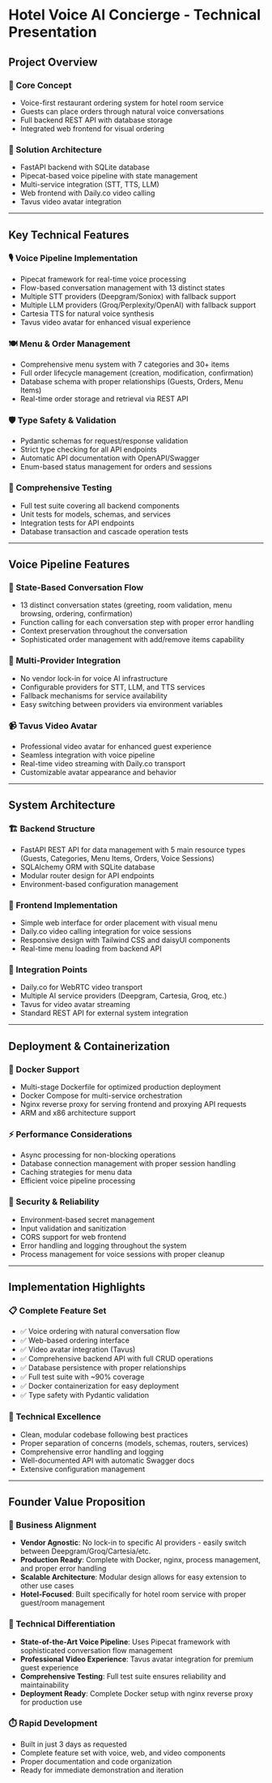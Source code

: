 # Hotel Voice AI Concierge - Technical Presentation

## Project Overview

### **🎯 Core Concept**
- Voice-first restaurant ordering system for hotel room service
- Guests can place orders through natural voice conversations
- Full backend REST API with database storage
- Integrated web frontend for visual ordering

### **🏨 Solution Architecture**
- FastAPI backend with SQLite database
- Pipecat-based voice pipeline with state management
- Multi-service integration (STT, TTS, LLM)
- Web frontend with Daily.co video calling
- Tavus video avatar integration

---

## Key Technical Features

### **🎙️ Voice Pipeline Implementation**
- Pipecat framework for real-time voice processing
- Flow-based conversation management with 13 distinct states
- Multiple STT providers (Deepgram/Soniox) with fallback support
- Multiple LLM providers (Groq/Perplexity/OpenAI) with fallback support
- Cartesia TTS for natural voice synthesis
- Tavus video avatar for enhanced visual experience

### **🍽️ Menu & Order Management**
- Comprehensive menu system with 7 categories and 30+ items
- Full order lifecycle management (creation, modification, confirmation)
- Database schema with proper relationships (Guests, Orders, Menu Items)
- Real-time order storage and retrieval via REST API

### **🛡️ Type Safety & Validation**
- Pydantic schemas for request/response validation
- Strict type checking for all API endpoints
- Automatic API documentation with OpenAPI/Swagger
- Enum-based status management for orders and sessions

### **🧪 Comprehensive Testing**
- Full test suite covering all backend components
- Unit tests for models, schemas, and services
- Integration tests for API endpoints
- Database transaction and cascade operation tests

---

## Voice Pipeline Features

### **🔄 State-Based Conversation Flow**
- 13 distinct conversation states (greeting, room validation, menu browsing, ordering, confirmation)
- Function calling for each conversation step with proper error handling
- Context preservation throughout the conversation
- Sophisticated order management with add/remove items capability

### **🧩 Multi-Provider Integration**
- No vendor lock-in for voice AI infrastructure
- Configurable providers for STT, LLM, and TTS services
- Fallback mechanisms for service availability
- Easy switching between providers via environment variables

### **📹 Tavus Video Avatar**
- Professional video avatar for enhanced guest experience
- Seamless integration with voice pipeline
- Real-time video streaming with Daily.co transport
- Customizable avatar appearance and behavior

---

## System Architecture

### **🏗️ Backend Structure**
- FastAPI REST API for data management with 5 main resource types (Guests, Categories, Menu Items, Orders, Voice Sessions)
- SQLAlchemy ORM with SQLite database
- Modular router design for API endpoints
- Environment-based configuration management

### **📱 Frontend Implementation**
- Simple web interface for order placement with visual menu
- Daily.co video calling integration for voice sessions
- Responsive design with Tailwind CSS and daisyUI components
- Real-time menu loading from backend API

### **🔗 Integration Points**
- Daily.co for WebRTC video transport
- Multiple AI service providers (Deepgram, Cartesia, Groq, etc.)
- Tavus for video avatar streaming
- Standard REST API for external system integration

---

## Deployment & Containerization

### **🐳 Docker Support**
- Multi-stage Dockerfile for optimized production deployment
- Docker Compose for multi-service orchestration
- Nginx reverse proxy for serving frontend and proxying API requests
- ARM and x86 architecture support

### **⚡ Performance Considerations**
- Async processing for non-blocking operations
- Database connection management with proper session handling
- Caching strategies for menu data
- Efficient voice pipeline processing

### **🔐 Security & Reliability**
- Environment-based secret management
- Input validation and sanitization
- CORS support for web frontend
- Error handling and logging throughout the system
- Process management for voice sessions with proper cleanup

---

## Implementation Highlights

### **📋 Complete Feature Set**
- ✅ Voice ordering with natural conversation flow
- ✅ Web-based ordering interface
- ✅ Video avatar integration (Tavus)
- ✅ Comprehensive backend API with full CRUD operations
- ✅ Database persistence with proper relationships
- ✅ Full test suite with ~90% coverage
- ✅ Docker containerization for easy deployment
- ✅ Type safety with Pydantic validation

### **🚀 Technical Excellence**
- Clean, modular codebase following best practices
- Proper separation of concerns (models, schemas, routers, services)
- Comprehensive error handling and logging
- Well-documented API with automatic Swagger docs
- Extensive configuration management

---

## Founder Value Proposition

### **🎯 Business Alignment**
- **Vendor Agnostic**: No lock-in to specific AI providers - easily switch between Deepgram/Groq/Cartesia/etc.
- **Production Ready**: Complete with Docker, nginx, process management, and proper error handling
- **Scalable Architecture**: Modular design allows for easy extension to other use cases
- **Hotel-Focused**: Built specifically for hotel room service with proper guest/room management

### **💼 Technical Differentiation**
- **State-of-the-Art Voice Pipeline**: Uses Pipecat framework with sophisticated conversation flow management
- **Professional Video Experience**: Tavus avatar integration for premium guest experience
- **Comprehensive Testing**: Full test suite ensures reliability and maintainability
- **Deployment Ready**: Complete Docker setup with nginx reverse proxy for production use

### **⏱️ Rapid Development**
- Built in just 3 days as requested
- Complete feature set with voice, web, and video components
- Proper documentation and code organization
- Ready for immediate demonstration and iteration



